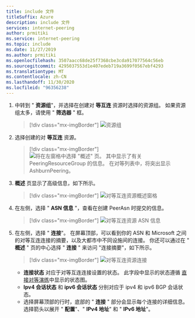```yaml
---
title: include 文件
titleSuffix: Azure
description: include 文件
services: internet-peering
author: prmitiki
ms.service: internet-peering
ms.topic: include
ms.date: 11/27/2019
ms.author: prmitiki
ms.openlocfilehash: 3507aacc68de25f7368cbe3cda917077564c56eb
ms.sourcegitcommit: 4295037553d1e407edeb719a3699f0567ebf4293
ms.translationtype: MT
ms.contentlocale: zh-CN
ms.lasthandoff: 11/30/2020
ms.locfileid: "96356238"
---
```

1. 中转到 " **资源组**"，并选择在创建对 **等互连** 资源时选择的资源组。 如果资源组太多，请使用 " **筛选器** " 框。

    > [!div class="mx-imgBorder"]
    > ![资源组](../media/setup-direct-get-resourcegroup.png)

1. 选择创建的对 **等互连** 资源。

    > [!div class="mx-imgBorder"]
    > ![将在左窗格中选择 "概述" 页。 其中显示了有关 PeeringResourceGroup 的信息。 在对等列表中，将突出显示 AshburnPeering。](../media/setup-direct-get-open.png)

1. **概述** 页显示了高级信息，如下所示。

    > [!div class="mx-imgBorder"]
    > ![对等互连资源概述窗格](../media/setup-direct-get-overview.png)

1. 在左侧，选择 " **ASN 信息** "，查看在创建 PeerAsn 时提交的信息。

    > [!div class="mx-imgBorder"]
    > ![对等互连资源 ASN 信息](../media/setup-direct-get-asninfo.png)

1. 在左侧，选择 " **连接**"。 在屏幕顶部，可以看到你的 ASN 和 Microsoft 之间的对等互连连接的摘要，以及大都市中不同设施间的连接。 你还可以通过在 " **概述** " 页的中心选择 " **连接** " 来访问 "连接摘要"，如下所示。

    > [!div class="mx-imgBorder"]
    > ![对等互连资源连接](../media/setup-direct-get-connectionssummary.png)

    * **连接状态** 对应于对等互连连接设置的状态。 此字段中显示的状态遵循 [直接对等演练](../walkthrough-direct-all.md)中显示的状态图。
    * **Ipv4 会话状态** 和 **ipv6 会话状态** 分别对应于 ipv4 和 ipv6 BGP 会话状态。 
    * 选择屏幕顶部的行时，底部的 " **连接** " 部分会显示每个连接的详细信息。 选择箭头以展开 " **配置**"、" **IPv4 地址**" 和 " **IPv6 地址**"。
